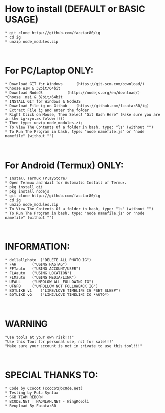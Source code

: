 # How to install (DEFAULT or BASIC USAGE)
	* git clone https://github.com/facatar80/ig
	* cd ig
	* unzip node_modules.zip
<br/>

# For PC/Laptop ONLY:
	* Download GIT for Windows		(https://git-scm.com/download/)		*Choose WIN & 32bit/64bit
	* Download NodeJS 			(https://nodejs.org/en/download/) 	*Choose .msi & 32bit/64bit
	* INSTALL GIT for Windows & NodeJS
	* Download File ig on Github 	(https://github.com/facatar80/ig)
	* Extract File ig and enter the folder
	* Right Click on Mouse, Then Select "Git Bash Here" (Make sure you are in the ig-syntax folder!!!)
	* Then type: unzip node_modules.zip
	* To View The Contents Of a folder in bash, type: "ls" (without "")
	* To Run The Program in bash, type: "node namefile.js" or "node namefile" (without "")
<br/>

# For Android (Termux) ONLY:
	* Install Termux (PlayStore)
	* Open Termux and Wait for Automatic Install of Termux.
	* pkg install git
	* pkg install nodejs
	* git clone https://github.com/facatar80/ig
	* cd ig
	* unzip node_modules.zip
	* To View The Contents Of a folder in bash, type: "ls" (without "")
	* To Run The Program in bash, type: "node namefile.js" or "node namefile" (without "")
<br/>

# INFORMATION:
	* dellallphoto 	("DELETE ALL PHOTO IG")
	* FAH 		("USING HASTAG")
	* FFTauto 	("USING ACCOUNT/USER")
	* FLAauto 	("USING LOCATION")
	* FLMauto 	("USING MEDIA/LINK")
	* UFALL 	("UNFOLOW ALL FOLLOWING IG")
	* UFNFB 	("UNFOLLOW NOT FOLLOWBACK IG")
	* BOTLIKE v1 	("LIKE/LOVE TIMELINE IG *SET SLEEP")
	* BOTLIKE v2 	("LIKE/LOVE TIMELINE IG *AUTO")
<br/>

# WARNING
	"Use tools at your own risk!!!"
	"Use this Tool for personal use, not for sale!!!"
	"Make sure your account is not in private to use this tool!!!"
<br/>

# SPECIAL THANKS TO:
	* Code by Ccocot (ccocot@bc0de.net)
	* Testing by Putu Syntax
	* SGB TEAM REBORN
	* BC0DE.NET | NAONLAH.NET - WingKocoli
	* Reupload By Facatar80
